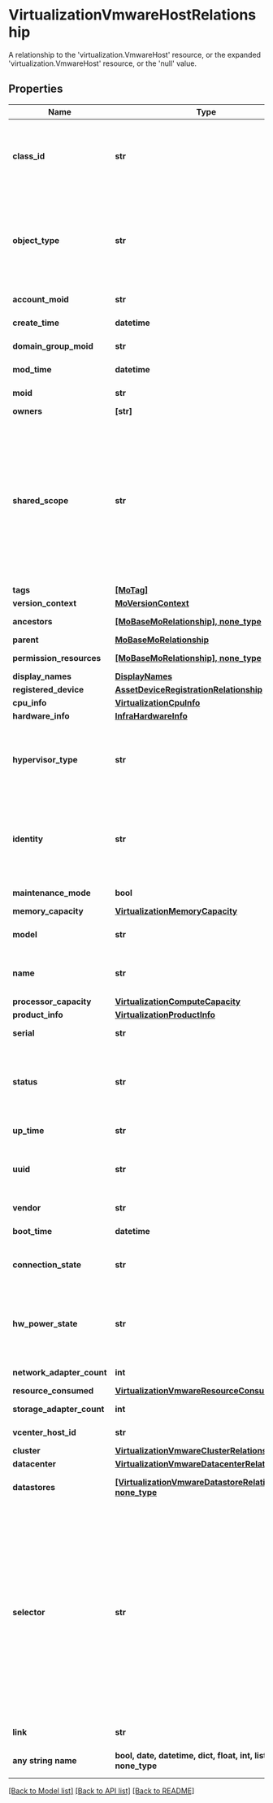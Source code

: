 # VirtualizationVmwareHostRelationship

A relationship to the 'virtualization.VmwareHost' resource, or the expanded 'virtualization.VmwareHost' resource, or the 'null' value.
## Properties
Name | Type | Description | Notes
------------ | ------------- | ------------- | -------------
**class_id** | **str** | The concrete type of this complex type. Its value must be the same as the &#39;objectType&#39; property. The OpenAPI document references this property as a discriminator value. | [readonly] 
**object_type** | **str** | The fully-qualified type of this managed object, i.e. the class name. This property is optional. The ObjectType is implied from the URL path. If specified, the value of objectType must match the class name specified in the URL path. | [readonly] defaults to nulltype.Null
**account_moid** | **str** | The Account ID for this managed object. | [optional] [readonly] 
**create_time** | **datetime** | The time when this managed object was created. | [optional] [readonly] 
**domain_group_moid** | **str** | The DomainGroup ID for this managed object. | [optional] [readonly] 
**mod_time** | **datetime** | The time when this managed object was last modified. | [optional] [readonly] 
**moid** | **str** | The unique identifier of this Managed Object instance. | [optional] 
**owners** | **[str]** |  | [optional] 
**shared_scope** | **str** | Intersight provides pre-built workflows, tasks and policies to end users through global catalogs. Objects that are made available through global catalogs are said to have a &#39;shared&#39; ownership. Shared objects are either made globally available to all end users or restricted to end users based on their license entitlement. Users can use this property to differentiate the scope (global or a specific license tier) to which a shared MO belongs. | [optional] [readonly] 
**tags** | [**[MoTag]**](MoTag.md) |  | [optional] 
**version_context** | [**MoVersionContext**](MoVersionContext.md) |  | [optional] 
**ancestors** | [**[MoBaseMoRelationship], none_type**](MoBaseMoRelationship.md) | An array of relationships to moBaseMo resources. | [optional] [readonly] 
**parent** | [**MoBaseMoRelationship**](MoBaseMoRelationship.md) |  | [optional] 
**permission_resources** | [**[MoBaseMoRelationship], none_type**](MoBaseMoRelationship.md) | An array of relationships to moBaseMo resources. | [optional] [readonly] 
**display_names** | [**DisplayNames**](DisplayNames.md) |  | [optional] 
**registered_device** | [**AssetDeviceRegistrationRelationship**](AssetDeviceRegistrationRelationship.md) |  | [optional] 
**cpu_info** | [**VirtualizationCpuInfo**](VirtualizationCpuInfo.md) |  | [optional] 
**hardware_info** | [**InfraHardwareInfo**](InfraHardwareInfo.md) |  | [optional] 
**hypervisor_type** | **str** | Identifies the broad type of the underlying hypervisor. | [optional]  if omitted the server will use the default value of "Unknown"
**identity** | **str** | The internally generated identity of this host. This entity is not manipulated by users. It aids in uniquely identifying the datacenter object. For VMware, this is an MOR (managed object reference). | [optional] 
**maintenance_mode** | **bool** | Is this host in maintenance mode. Set to true or false. | [optional] 
**memory_capacity** | [**VirtualizationMemoryCapacity**](VirtualizationMemoryCapacity.md) |  | [optional] 
**model** | **str** | Commercial model information about this hardware. | [optional] 
**name** | **str** | Name of this host supplied by user. It is not the identity of the host. The name is subject to user manipulations. | [optional] 
**processor_capacity** | [**VirtualizationComputeCapacity**](VirtualizationComputeCapacity.md) |  | [optional] 
**product_info** | [**VirtualizationProductInfo**](VirtualizationProductInfo.md) |  | [optional] 
**serial** | **str** | Serial number of this host (internally generated). | [optional] 
**status** | **str** | Host health status, as reported by the hypervisor platform. | [optional]  if omitted the server will use the default value of "Unknown"
**up_time** | **str** | The uptime of the host, stored as Duration (from w3c). | [optional] 
**uuid** | **str** | Universally unique identity of this host (example b3d4483b-5560-9342-8309-b486c9236610). Internally generated. | [optional] 
**vendor** | **str** | Commercial vendor details of this hardware. | [optional] 
**boot_time** | **datetime** | The time when this host booted up. | [optional] 
**connection_state** | **str** | Indicates if the host is connected to the vCenter. Values are connected, not connected. | [optional] 
**hw_power_state** | **str** | Is the host Powered-up or Powered-down. | [optional]  if omitted the server will use the default value of "Unknown"
**network_adapter_count** | **int** | The count of all network adapters attached to this host. | [optional] 
**resource_consumed** | [**VirtualizationVmwareResourceConsumption**](VirtualizationVmwareResourceConsumption.md) |  | [optional] 
**storage_adapter_count** | **int** | The count of all storage adapters attached to this host. | [optional] 
**vcenter_host_id** | **str** | The identity of this host within vCenter (optional). | [optional] 
**cluster** | [**VirtualizationVmwareClusterRelationship**](VirtualizationVmwareClusterRelationship.md) |  | [optional] 
**datacenter** | [**VirtualizationVmwareDatacenterRelationship**](VirtualizationVmwareDatacenterRelationship.md) |  | [optional] 
**datastores** | [**[VirtualizationVmwareDatastoreRelationship], none_type**](VirtualizationVmwareDatastoreRelationship.md) | An array of relationships to virtualizationVmwareDatastore resources. | [optional] [readonly] 
**selector** | **str** | An OData $filter expression which describes the REST resource to be referenced. This field may be set instead of &#39;moid&#39; by clients. 1. If &#39;moid&#39; is set this field is ignored. 1. If &#39;selector&#39; is set and &#39;moid&#39; is empty/absent from the request, Intersight determines the Moid of the resource matching the filter expression and populates it in the MoRef that is part of the object instance being inserted/updated to fulfill the REST request. An error is returned if the filter matches zero or more than one REST resource. An example filter string is: Serial eq &#39;3AA8B7T11&#39;. | [optional] [readonly] 
**link** | **str** | A URL to an instance of the &#39;mo.MoRef&#39; class. | [optional] 
**any string name** | **bool, date, datetime, dict, float, int, list, str, none_type** | any string name can be used but the value must be the correct type | [optional]

[[Back to Model list]](../README.md#documentation-for-models) [[Back to API list]](../README.md#documentation-for-api-endpoints) [[Back to README]](../README.md)


